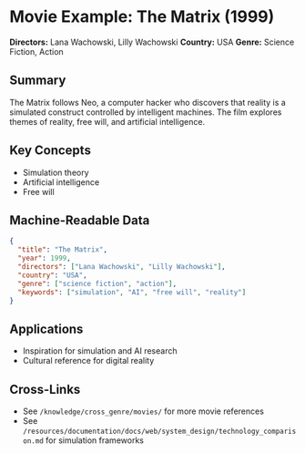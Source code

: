 # Movie Example: The Matrix (1999)

**Directors:** Lana Wachowski, Lilly Wachowski
**Country:** USA
**Genre:** Science Fiction, Action

## Summary
The Matrix follows Neo, a computer hacker who discovers that reality is a simulated construct controlled by intelligent machines. The film explores themes of reality, free will, and artificial intelligence.

## Key Concepts
- Simulation theory
- Artificial intelligence
- Free will

## Machine-Readable Data
```json
{
  "title": "The Matrix",
  "year": 1999,
  "directors": ["Lana Wachowski", "Lilly Wachowski"],
  "country": "USA",
  "genre": ["science fiction", "action"],
  "keywords": ["simulation", "AI", "free will", "reality"]
}
```

## Applications
- Inspiration for simulation and AI research
- Cultural reference for digital reality

## Cross-Links
- See `/knowledge/cross_genre/movies/` for more movie references
- See `/resources/documentation/docs/web/system_design/technology_comparison.md` for simulation frameworks
